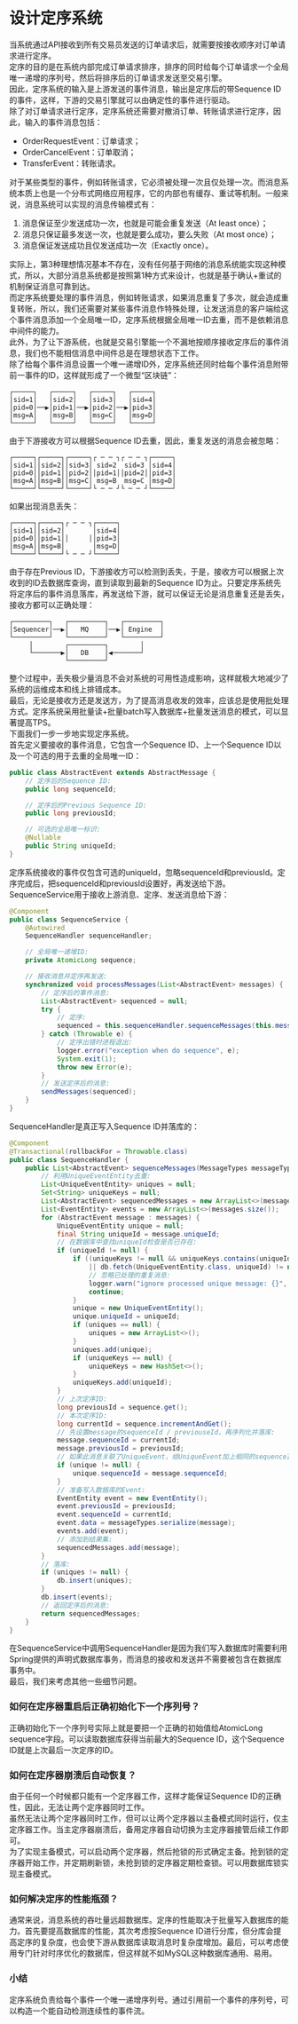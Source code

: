 # 设计定序系统

当系统通过API接收到所有交易员发送的订单请求后，就需要按接收顺序对订单请求进行定序。<br />定序的目的是在系统内部完成订单请求排序，排序的同时给每个订单请求一个全局唯一递增的序列号，然后将排序后的订单请求发送至交易引擎。<br />因此，定序系统的输入是上游发送的事件消息，输出是定序后的带Sequence ID的事件，这样，下游的交易引擎就可以由确定性的事件进行驱动。<br />除了对订单请求进行定序，定序系统还需要对撤消订单、转账请求进行定序，因此，输入的事件消息包括：

- OrderRequestEvent：订单请求；
- OrderCancelEvent：订单取消；
- TransferEvent：转账请求。

对于某些类型的事件，例如转账请求，它必须被处理一次且仅处理一次。而消息系统本质上也是一个分布式网络应用程序，它的内部也有缓存、重试等机制。一般来说，消息系统可以实现的消息传输模式有：

1. 消息保证至少发送成功一次，也就是可能会重复发送（At least once）；
2. 消息只保证最多发送一次，也就是要么成功，要么失败（At most once）；
3. 消息保证发送成功且仅发送成功一次（Exactly once）。

实际上，第3种理想情况基本不存在，没有任何基于网络的消息系统能实现这种模式，所以，大部分消息系统都是按照第1种方式来设计，也就是基于确认+重试的机制保证消息可靠到达。<br />而定序系统要处理的事件消息，例如转账请求，如果消息重复了多次，就会造成重复转账，所以，我们还需要对某些事件消息作特殊处理，让发送消息的客户端给这个事件消息添加一个全局唯一ID，定序系统根据全局唯一ID去重，而不是依赖消息中间件的能力。<br />此外，为了让下游系统，也就是交易引擎能一个不漏地按顺序接收定序后的事件消息，我们也不能相信消息中间件总是在理想状态下工作。<br />除了给每个事件消息设置一个唯一递增ID外，定序系统还同时给每个事件消息附带前一事件的ID，这样就形成了一个微型“区块链”：
```
┌─────┐   ┌─────┐   ┌─────┐   ┌─────┐
│sid=1│   │sid=2│   │sid=3│   │sid=4│
│pid=0│──▶│pid=1│──▶│pid=2│──▶│pid=3│
│msg=A│   │msg=B│   │msg=C│   │msg=D│
└─────┘   └─────┘   └─────┘   └─────┘
```
由于下游接收方可以根据Sequence ID去重，因此，重复发送的消息会被忽略：
```
┌─────┐┌─────┐┌─────┐┌ ─ ─ ┐┌ ─ ─ ┐┌─────┐
│sid=1││sid=2││sid=3│ sid=2  sid=3 │sid=4│
│pid=0││pid=1││pid=2││pid=1││pid=2││pid=3│
│msg=A││msg=B││msg=C│ msg=B  msg=C │msg=D│
└─────┘└─────┘└─────┘└ ─ ─ ┘└ ─ ─ ┘└─────┘
```
如果出现消息丢失：
```
┌─────┐┌─────┐┌ ─ ─ ┐┌─────┐
│sid=1││sid=2│       │sid=4│
│pid=0││pid=1││     ││pid=3│
│msg=A││msg=B│       │msg=D│
└─────┘└─────┘└ ─ ─ ┘└─────┘
```
由于存在Previous ID，下游接收方可以检测到丢失，于是，接收方可以根据上次收到的ID去数据库查询，直到读取到最新的Sequence ID为止。只要定序系统先将定序后的事件消息落库，再发送给下游，就可以保证无论是消息重复还是丢失，接收方都可以正确处理：
```
┌─────────┐   ┌─────────┐   ┌─────────┐
│Sequencer│──▶│   MQ    │──▶│ Engine  │
└─────────┘   └─────────┘   └─────────┘
     │        ┌─────────┐        │
     └───────▶│   DB    │◀───────┘
              └─────────┘
```
整个过程中，丢失极少量消息不会对系统的可用性造成影响，这样就极大地减少了系统的运维成本和线上排错成本。<br />最后，无论是接收方还是发送方，为了提高消息收发的效率，应该总是使用批处理方式。定序系统采用批量读+批量batch写入数据库+批量发送消息的模式，可以显著提高TPS。<br />下面我们一步一步地实现定序系统。<br />首先定义要接收的事件消息，它包含一个Sequence ID、上一个Sequence ID以及一个可选的用于去重的全局唯一ID：
```java
public class AbstractEvent extends AbstractMessage {
    // 定序后的Sequence ID:
    public long sequenceId;

    // 定序后的Previous Sequence ID:
    public long previousId;

    // 可选的全局唯一标识:
    @Nullable
    public String uniqueId;
}
```
定序系统接收的事件仅包含可选的uniqueId，忽略sequenceId和previousId。定序完成后，把sequenceId和previousId设置好，再发送给下游。<br />SequenceService用于接收上游消息、定序、发送消息给下游：
```java
@Component
public class SequenceService {
    @Autowired
    SequenceHandler sequenceHandler;

    // 全局唯一递增ID:
    private AtomicLong sequence;

    // 接收消息并定序再发送:
    synchronized void processMessages(List<AbstractEvent> messages) {
        // 定序后的事件消息:
        List<AbstractEvent> sequenced = null;
        try {
            // 定序:
            sequenced = this.sequenceHandler.sequenceMessages(this.messageTypes, this.sequence, messages);
        } catch (Throwable e) {
            // 定序出错时进程退出:
            logger.error("exception when do sequence", e);
            System.exit(1);
            throw new Error(e);
        }
        // 发送定序后的消息:
        sendMessages(sequenced);
    }
}
```
SequenceHandler是真正写入Sequence ID并落库的：
```java
@Component
@Transactional(rollbackFor = Throwable.class)
public class SequenceHandler {
    public List<AbstractEvent> sequenceMessages(MessageTypes messageTypes, AtomicLong sequence, List<AbstractEvent> messages) throws Exception {
        // 利用UniqueEventEntity去重:
        List<UniqueEventEntity> uniques = null;
        Set<String> uniqueKeys = null;
        List<AbstractEvent> sequencedMessages = new ArrayList<>(messages.size());
        List<EventEntity> events = new ArrayList<>(messages.size());
        for (AbstractEvent message : messages) {
            UniqueEventEntity unique = null;
            final String uniqueId = message.uniqueId;
            // 在数据库中查找uniqueId检查是否已存在:
            if (uniqueId != null) {
                if ((uniqueKeys != null && uniqueKeys.contains(uniqueId))
                    || db.fetch(UniqueEventEntity.class, uniqueId) != null) {
                    // 忽略已处理的重复消息:
                    logger.warn("ignore processed unique message: {}", message);
                    continue;
                }
                unique = new UniqueEventEntity();
                unique.uniqueId = uniqueId;
                if (uniques == null) {
                    uniques = new ArrayList<>();
                }
                uniques.add(unique);
                if (uniqueKeys == null) {
                    uniqueKeys = new HashSet<>();
                }
                uniqueKeys.add(uniqueId);
            }
            // 上次定序ID:
            long previousId = sequence.get();
            // 本次定序ID:
            long currentId = sequence.incrementAndGet();
            // 先设置message的sequenceId / previouseId，再序列化并落库:
            message.sequenceId = currentId;
            message.previousId = previousId;
            // 如果此消息关联了UniqueEvent，给UniqueEvent加上相同的sequenceId：
            if (unique != null) {
                unique.sequenceId = message.sequenceId;
            }
            // 准备写入数据库的Event:
            EventEntity event = new EventEntity();
            event.previousId = previousId;
            event.sequenceId = currentId;
            event.data = messageTypes.serialize(message);
            events.add(event);
            // 添加到结果集:
            sequencedMessages.add(message);
        }
        // 落库:
        if (uniques != null) {
            db.insert(uniques);
        }
        db.insert(events);
        // 返回定序后的消息:
        return sequencedMessages;
    }
}
```
在SequenceService中调用SequenceHandler是因为我们写入数据库时需要利用Spring提供的声明式数据库事务，而消息的接收和发送并不需要被包含在数据库事务中。<br />最后，我们来考虑其他一些细节问题。
### 如何在定序器重启后正确初始化下一个序列号？
正确初始化下一个序列号实际上就是要把一个正确的初始值给AtomicLong sequence字段。可以读取数据库获得当前最大的Sequence ID，这个Sequence ID就是上次最后一次定序的ID。
### 如何在定序器崩溃后自动恢复？
由于任何一个时候都只能有一个定序器工作，这样才能保证Sequence ID的正确性，因此，无法让两个定序器同时工作。<br />虽然无法让两个定序器同时工作，但可以让两个定序器以主备模式同时运行，仅主定序器工作。当主定序器崩溃后，备用定序器自动切换为主定序器接管后续工作即可。<br />为了实现主备模式，可以启动两个定序器，然后抢锁的形式确定主备。抢到锁的定序器开始工作，并定期刷新锁，未抢到锁的定序器定期检查锁。可以用数据库锁实现主备模式。
### 如何解决定序的性能瓶颈？
通常来说，消息系统的吞吐量远超数据库。定序的性能取决于批量写入数据库的能力。首先要提高数据库的性能，其次考虑按Sequence ID进行分库，但分库会提高定序的复杂度，也会使下游从数据库读取消息时复杂度增加。最后，可以考虑使用专门针对时序优化的数据库，但这样就不如MySQL这种数据库通用、易用。
### 小结
定序系统负责给每个事件一个唯一递增序列号。通过引用前一个事件的序列号，可以构造一个能自动检测连续性的事件流。
